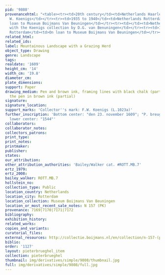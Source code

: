```yaml
---
pid: '9808'
provenancehtml: "<table><tr><td>20th century</td><td>Netherlands Haarlem</td><td>Franz
  W. Koenigs</td></tr><tr><td>1935 to 1940</td><td>Netherlands Rotterdam</td><td>On
  loan to Museum Boijmans Van Beuningen</td></tr><tr><td></td><td>Netherlands Rotterdam</td><td>Purchased
  with the Koenigs collection by D.G. van Benuningen</td></tr><tr><td>1940</td><td>Netherlands
  Rotterdam</td><td>On loan to Museum Boijmans Van Beuningen</td></tr></table>"
related_html:
related_ids:
label: Mountainous Landscape with a Grazing Herd
object_type: Drawing
genre: Landscape
tags:
realdate: '1609'
height_cm: '14'
width_cm: '19.8'
diameter_cm:
plate_dimensions:
support: Paper
drawing_medium: Pen and brown ink, framing lines with black chalk (partial) and with
  the pen in brown ink (partial)
signature:
signature_location:
support_marks: 'Collector''s mark: F.W. Koenigs (L.1023a)'
further_inscription: 'Bottom center: "den 23. november 1609"; "P. breugel"; Verso,
  lower center: "1544"'
collaborators:
collaborator_notes:
collectors_patrons:
print_type:
print_notes:
printmaker:
publisher:
states:
our_attribution:
other_attribution_authorities: 'Bailey/Walker cat. #ROTT.MB.7'
ertz_1979:
ertz_2008:
bailey_walker: ROTT.MB.7
hollstein_no:
collection_type: Public
location_country: Netherlands
location_city: Rotterdam
location_collection: Museum Boijmans Van Beuningen
location_or_most_recent_sale_notes: N 157 (PK)
provenance: 7169|7170|7171|7172
bibliography:
exhibition_history:
related_works:
copies_and_variants:
curatorial_files:
external_resources: http://collectie.boijmans.nl/en/collection/n-157-(pk)
biblio:
order: '1127'
layout: pieterbrueghel_item
collection: pieterbrueghel
thumbnail: img/derivatives/simple/9808/thumbnail.jpg
full: img/derivatives/simple/9808/full.jpg
---
```

